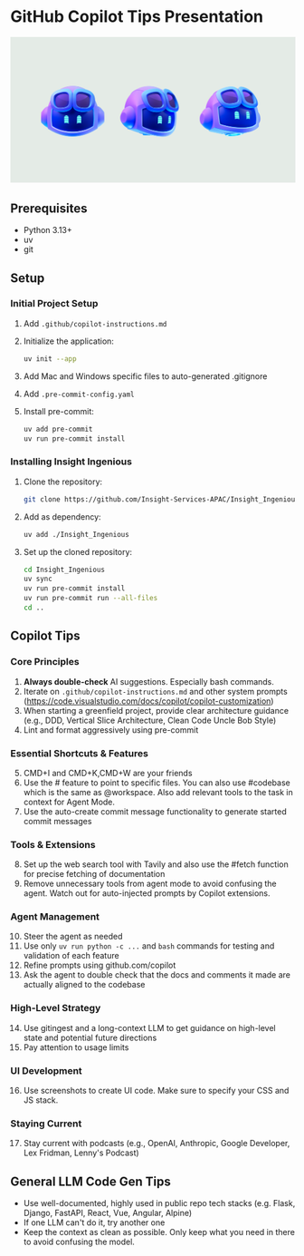 # GitHub Copilot Tips Presentation

![GitHub Copilot](copilot.png)

## Prerequisites

- Python 3.13+
- uv
- git

## Setup

### Initial Project Setup

1. Add `.github/copilot-instructions.md`

2. Initialize the application:
   ```bash
   uv init --app
   ```

3. Add Mac and Windows specific files to auto-generated .gitignore

4. Add `.pre-commit-config.yaml`

5. Install pre-commit:
   ```bash
   uv add pre-commit
   uv run pre-commit install
   ```

### Installing Insight Ingenious

1. Clone the repository:
   ```bash
   git clone https://github.com/Insight-Services-APAC/Insight_Ingenious.git
   ```

2. Add as dependency:
   ```bash
   uv add ./Insight_Ingenious
   ```

3. Set up the cloned repository:
   ```bash
   cd Insight_Ingenious
   uv sync
   uv run pre-commit install
   uv run pre-commit run --all-files
   cd ..
   ```

## Copilot Tips

### Core Principles

1. **Always double-check** AI suggestions. Especially bash commands.
2. Iterate on `.github/copilot-instructions.md` and other system prompts (https://code.visualstudio.com/docs/copilot/copilot-customization)
3. When starting a greenfield project, provide clear architecture guidance (e.g., DDD, Vertical Slice Architecture, Clean Code Uncle Bob Style)
4. Lint and format aggressively using pre-commit

### Essential Shortcuts & Features

5. CMD+I and CMD+K,CMD+W are your friends
6. Use the # feature to point to specific files. You can also use #codebase which is the same as @workspace. Also add relevant tools to the task in context for Agent Mode.
7. Use the auto-create commit message functionality to generate started commit messages

### Tools & Extensions

8. Set up the web search tool with Tavily and also use the #fetch function for precise fetching of documentation
9. Remove unnecessary tools from agent mode to avoid confusing the agent. Watch out for auto-injected prompts by Copilot extensions.

### Agent Management

10. Steer the agent as needed
11. Use only `uv run python -c ...` and `bash` commands for testing and validation of each feature
12. Refine prompts using github.com/copilot
13. Ask the agent to double check that the docs and comments it made are actually aligned to the codebase

### High-Level Strategy

14. Use gitingest and a long-context LLM to get guidance on high-level state and potential future directions
15. Pay attention to usage limits

### UI Development

16. Use screenshots to create UI code. Make sure to specify your CSS and JS stack.

### Staying Current

17. Stay current with podcasts (e.g., OpenAI, Anthropic, Google Developer, Lex Fridman, Lenny's Podcast)

## General LLM Code Gen Tips

- Use well-documented, highly used in public repo tech stacks (e.g. Flask, Django, FastAPI, React, Vue, Angular, Alpine)
- If one LLM can't do it, try another one
- Keep the context as clean as possible. Only keep what you need in there to avoid confusing the model.
